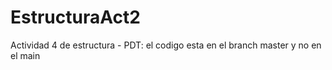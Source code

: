 # EstructuraAct2
Actividad 4 de estructura - 
PDT: el codigo esta en el branch master y no en el main

